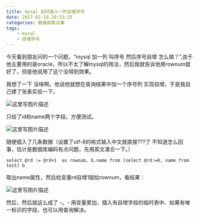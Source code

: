 ```yaml
---
title: mysql 如何插入一列自增序号
date: 2017-02-18 20:53:25
categories: 数据库那点事
tags: 
	- mysql
	- 自增序号
---
```

今天看到朋友问的一个问题，“mysql 加一列 叫序号 然后序号自增 怎么搞？”,由于他主要用的是oracle，所以不太了解mysql的用法，然后我就告诉他用rownum就好了，但是他说用了这个没得到效果。
<!--more-->
我想了一下 没啥啊。他说他就想在查询结果中加一个序号列 实现自增，于是我自己建了张表实验一下。

![这里写图片描述](http://img.blog.csdn.net/20161124164205404)

只给了id和name两个字段，方便测试。

![这里写图片描述](http://img.blog.csdn.net/20161124164414499)


随便插入了几条数据（设置了utf-8的格式输入中文就直接???了 不知道怎么回事，估计是数据库编码有点问题，先用英文凑合一下。）

```
select @rd := @rd+1  as rownum, b.name from (select @rd:=0, name from test) b
```
取出name属性，然后给变量rd自增1赋给rownum，看结果：

![这里写图片描述](http://img.blog.csdn.net/20161124164635603)


然后，然后就这么成了 -。- 用变量累加，插入有自增字段的临时表中、如果有唯一标识的字段，也可以用查询解决。
